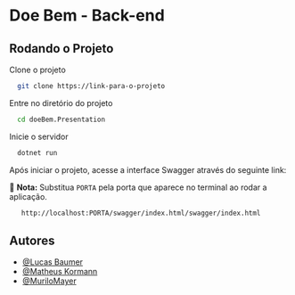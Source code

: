 
# Doe Bem - Back-end


## Rodando o Projeto

Clone o projeto

```bash
  git clone https://link-para-o-projeto
```

Entre no diretório do projeto

```bash
  cd doeBem.Presentation
```

Inicie o servidor

```bash
  dotnet run
```

Após iniciar o projeto, acesse a interface Swagger através do seguinte link:

📌 **Nota:** Substitua `PORTA` pela porta que aparece no terminal ao rodar a aplicação.
```bash
   http://localhost:PORTA/swagger/index.html/swagger/index.html
```


## Autores

- [@Lucas Baumer](https://www.github.com/lucasbaumer)
- [@Matheus Kormann](https://www.github.com/matheuskormann)
- [@MuriloMayer](https://www.github.com/MuriloMayer)


